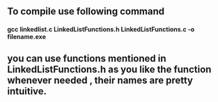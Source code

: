 ## To compile use following command
#### gcc linkedlist.c LinkedListFunctions.h LinkedListFunctions.c -o filename.exe
## you can use functions mentioned in LinkedListFunctions.h as you like the function whenever needed , their names are pretty intuitive.
